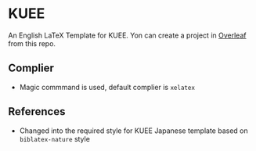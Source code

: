 # KUEE
An English LaTeX Template for KUEE.
Yon can create a project in [Overleaf](https://www.overleaf.com/) from this repo.

## Complier

- Magic commmand is used, default complier is `xelatex`

## References
- Changed into the required style for KUEE Japanese template based on `biblatex-nature` style
